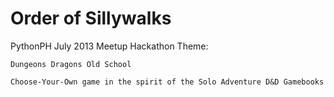 Order of Sillywalks
===================

PythonPH July 2013 Meetup Hackathon Theme:

    Dungeons Dragons Old School
    
    Choose-Your-Own game in the spirit of the Solo Adventure D&D Gamebooks

